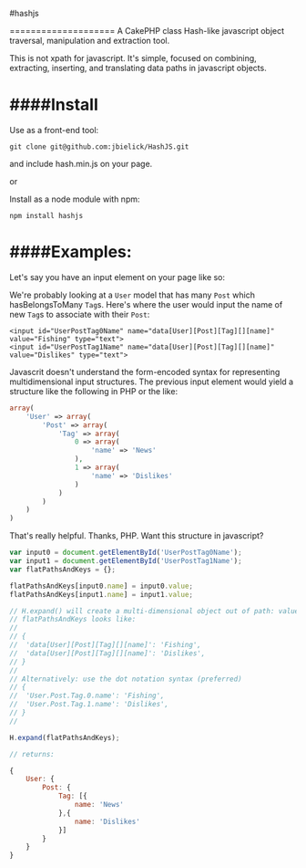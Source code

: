 #hashjs

====================
A CakePHP class Hash-like javascript object traversal, manipulation and extraction tool.

This is not xpath for javascript. It's simple, focused on combining, extracting, inserting, and translating data paths in javascript objects.

####Install
=========================
Use as a front-end tool:

    git clone git@github.com:jbielick/HashJS.git

and include hash.min.js on your page.

or

Install as a node module with npm:

    npm install hashjs
	 
####Examples:
=========================
Let's say you have an input element on your page like so:

We're probably looking at a `User` model that has many `Post` which hasBelongsToMany `Tag`s.
Here's where the user would input the name of new `Tag`s to associate with their `Post`:

    <input id="UserPostTag0Name" name="data[User][Post][Tag][][name]" value="Fishing" type="text">
    <input id="UserPostTag1Name" name="data[User][Post][Tag][][name]" value="Dislikes" type="text">

Javascrit doesn't understand the form-encoded syntax for representing multidimensional input structures.
The previous input element would yield a structure like the following in PHP or the like:

```php
array(
	'User' => array(
		'Post' => array(
			'Tag' => array(
				0 => array(
					'name' => 'News'
				),
				1 => array(
					'name' => 'Dislikes'
				)
			)
		)
	)
)
```
That's really helpful. Thanks, PHP. 
Want this structure in javascript?

```javascript
var input0 = document.getElementById('UserPostTag0Name');
var input1 = document.getElementById('UserPostTag1Name');
var flatPathsAndKeys = {};

flatPathsAndKeys[input0.name] = input0.value;
flatPathsAndKeys[input1.name] = input1.value;

// H.expand() will create a multi-dimensional object out of path: value pairs.
// flatPathsAndKeys looks like: 
// 
// {
// 	'data[User][Post][Tag][][name]': 'Fishing',
// 	'data[User][Post][Tag][][name]': 'Dislikes',
// }
//
// Alternatively: use the dot notation syntax (preferred)
// {
// 	'User.Post.Tag.0.name': 'Fishing',
// 	'User.Post.Tag.1.name': 'Dislikes',
// }
//

H.expand(flatPathsAndKeys);

// returns:

{
	User: {
		Post: {
			Tag: [{
				name: 'News'
			},{
				name: 'Dislikes'
			}]
		}
	}
}
```